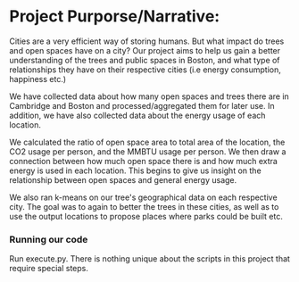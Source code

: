 # Project Purporse/Narrative:

Cities are a very efficient way of storing humans. But what impact do trees and open spaces have on a city? Our project aims to help us gain a better understanding of the trees and public spaces in Boston, and what type of relationships they have on their respective cities (i.e energy consumption, happiness etc.)

We have collected data about how many open spaces and trees there are in Cambridge and Boston and processed/aggregated them for later use. In addition, we have also collected data about the energy usage of each location.

We calculated the ratio of open space area to total area of the location, the CO2 usage per person, and the MMBTU usage per person. We then draw a connection between how much open space there is and how much extra energy is used in each location. This begins to give us insight on the relationship between open spaces and general energy usage.

We also ran k-means on our tree's geographical data on each respective city. The goal was to again to better the trees in these cities, as well as to use the output locations to propose places where parks could be built etc.

### Running our code

Run execute.py. There is nothing unique about the scripts in this project that require special steps.
